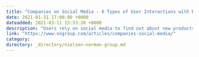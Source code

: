 ```yaml
---
title: "Companies on Social Media - 6 Types of User Interactions with Business"
date: 2021-01-31 17:00:00 +0000
dateadded: 2021-03-11 15:53:20 +0000
description: "Users rely on social media to find out about new products or companies, conduct research, engage with content, make purchases, and seek customer support."
link: "https://www.nngroup.com/articles/companies-social-media/"
category:
directory: _directory/nielsen-norman-group.md
---
```


